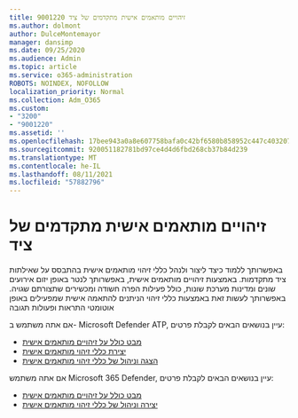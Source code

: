 ```yaml
---
title: 9001220 זיהויים מותאמים אישית מתקדמים של ציד
ms.author: dolmont
author: DulceMontemayor
manager: dansimp
ms.date: 09/25/2020
ms.audience: Admin
ms.topic: article
ms.service: o365-administration
ROBOTS: NOINDEX, NOFOLLOW
localization_priority: Normal
ms.collection: Adm_O365
ms.custom:
- "3200"
- "9001220"
ms.assetid: ''
ms.openlocfilehash: 17bee943a0a8e607758bafa0c42bf6580b858952c447c403207bebfba9d8d243
ms.sourcegitcommit: 920051182781bd97ce4d4d6fbd268cb37b84d239
ms.translationtype: MT
ms.contentlocale: he-IL
ms.lasthandoff: 08/11/2021
ms.locfileid: "57882796"
---
```

# <a name="advanced-hunting-custom-detections"></a>זיהויים מותאמים אישית מתקדמים של ציד

באפשרותך ללמוד כיצד ליצור ולנהל כללי זיהוי מותאמים אישית בהתבסס על שאילתות ציד מתקדמות. באמצעות זיהויים מותאמים אישית, באפשרותך לנטר באופן יזום אירועים שונים ומדינות מערכת שונות, כולל פעילות הפרה חשודה ומכשירים שתצורתם שגויה. באפשרותך לעשות זאת באמצעות כללי זיהוי הניתנים להתאמה אישית שמפעילים באופן אוטומטי התראות ופעולות תגובה
  
אם אתה משתמש ב- Microsoft Defender ATP, עיין בנושאים הבאים לקבלת פרטים: 
- [מבט כולל על זיהויים מותאמים אישית](https://docs.microsoft.com/windows/security/threat-protection/microsoft-defender-atp/overview-custom-detections)
- [יצירת כללי זיהוי מותאמים אישית](https://docs.microsoft.com/windows/security/threat-protection/microsoft-defender-atp/custom-detection-rules)
- [הצגה וניהול של כללי זיהוי מותאמים אישית](https://docs.microsoft.com/windows/security/threat-protection/microsoft-defender-atp/custom-detections-manage)

אם אתה משתמש Microsoft 365 Defender, עיין בנושאים הבאים לקבלת פרטים: 
- [מבט כולל על זיהויים מותאמים אישית](https://docs.microsoft.com/microsoft-365/security/mtp/custom-detections-overview)
- [יצירה וניהול של כללי זיהוי מותאמים אישית](https://docs.microsoft.com/microsoft-365/security/mtp/custom-detection-rules)
